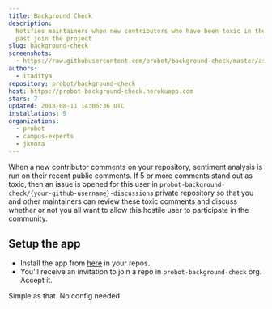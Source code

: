 ```yaml
---
title: Background Check
description:
  Notifies maintainers when new contributors who have been toxic in the
  past join the project
slug: background-check
screenshots:
  - https://raw.githubusercontent.com/probot/background-check/master/assets/demonstration.png
authors:
  - itaditya
repository: probot/background-check
host: https://probot-background-check.herokuapp.com
stars: 7
updated: 2018-08-11 14:06:36 UTC
installations: 9
organizations:
  - probot
  - campus-experts
  - jkvora
---
```


When a new contributor comments on your repository, sentiment analysis is run on their recent public comments. If 5 or more comments stand out as toxic, then an issue is opened for this user in `probot-background-check/{your-github-username}-discussions` private repository so that you and other maintainers can review these toxic comments and discuss whether or not you all want to allow this hostile user to participate in the community.

## Setup the app

- Install the app from [here](https://github.com/apps/background-check) in your repos.
- You'll receive an invitation to join a repo in `probot-background-check` org. Accept it.

Simple as that. No config needed.
